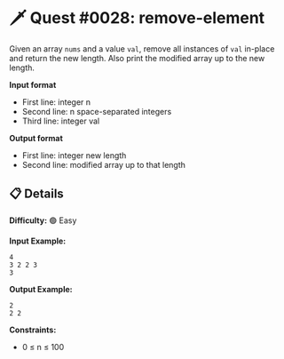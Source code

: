 # 🗡️ Quest #0028: remove-element

Given an array `nums` and a value `val`, remove all instances of `val` in-place and return the new length. Also print the modified array up to the new length.

**Input format**
- First line: integer n
- Second line: n space-separated integers
- Third line: integer val

**Output format**
- First line: integer new length
- Second line: modified array up to that length

## 📋 Details  
**Difficulty:** 🟢 Easy

**Input Example:**  
```
4
3 2 2 3
3
```

**Output Example:**  
```
2
2 2
```

**Constraints:**  
- 0 ≤ n ≤ 100
